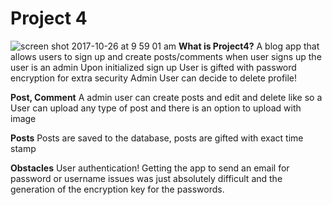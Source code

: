 # Project 4
![screen shot 2017-10-26 at 9 59 01 am](https://user-images.githubusercontent.com/27376967/32057469-58b4fa1a-ba35-11e7-9cfd-912a8a94bdd6.png)
**What is Project4?**
A blog app that allows users to sign up and create posts/comments when user signs up the user is an admin
Upon initialized sign up User is gifted with password encryption for extra security Admin User can decide to delete profile!


**Post, Comment**
A admin user can create posts and edit and delete like so a User can upload any type of post and there is an option to upload with image


**Posts**
Posts are saved to the database, posts are gifted with exact time stamp


**Obstacles**
User authentication! Getting the app to send an email for password or username issues was just absolutely difficult and the generation of the encryption key for the passwords.
